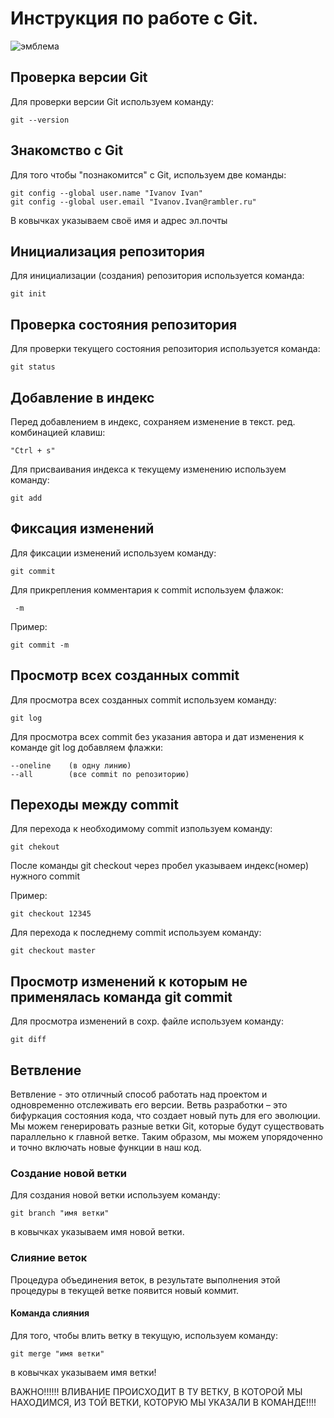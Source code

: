 # **Инструкция по работе с Git.**

![эмблема](git.jpg)

## Проверка версии Git

Для проверки версии Git используем команду:

    git --version

## Знакомство с Git

Для того чтобы "познакомится" с Git, используем две команды:

    git config --global user.name "Ivanov Ivan"
    git config --global user.email "Ivanov.Ivan@rambler.ru"

В ковычках указываем своё имя и адрес эл.почты     

## Инициализация репозитория

Для инициализации (создания) репозитория используется команда:

    git init

## Проверка состояния репозитория

Для проверки текущего состояния репозитория используется команда: 

    git status

## Добавление в индекс

Перед добавлением в индекс, сохраняем изменение в текст. ред. комбинацией клавиш: 
    
    "Ctrl + s"

Для присваивания индекса к текущему изменению используем команду:

    git add

## Фиксация изменений

Для фиксации изменений используем команду:

    git commit

Для прикрепления комментария к commit используем флажок:

     -m

Пример:

    git commit -m

## Просмотр всех созданных commit 

Для просмотра всех созданных commit используем команду:

    git log

Для просмотра всех commit без указания автора и дат изменения к команде git log добавляем флажки:

    --oneline    (в одну линию)
    --all        (все commit по репозиторию)

 ## Переходы между commit 

Для перехода к необходимому commit изпользуем команду:

    git chekout

После команды git checkout через пробел указываем индекс(номер) нужного commit

Пример:

    git checkout 12345

Для перехода к последнему commit используем команду:

    git checkout master

## Просмотр изменений к которым не применялась команда git commit

Для просмотра изменений в сохр. файле используем команду:

    git diff

## Ветвление

Ветвление - это отличный способ работать над проектом и одновременно отслеживать его версии. Ветвь разработки – это бифуркация состояния кода, что создает новый путь для его эволюции. Мы можем генерировать разные ветки Git, которые будут существовать параллельно к главной ветке. Таким образом, мы можем упорядоченно и точно включать новые функции в наш код.

### Создание новой ветки

Для создания новой ветки используем команду:

    git branch "имя ветки"

в ковычках указываем имя новой ветки.

### Слияние веток

Процедура объединения веток, в результате выполнения этой процедуры в текущей ветке появится новый коммит.

#### Команда слияния

Для того, чтобы влить ветку в текущую, используем команду:

    git merge "имя ветки"
в ковычках указываем имя ветки!

ВАЖНО!!!!!! ВЛИВАНИЕ ПРОИСХОДИТ В ТУ ВЕТКУ, В КОТОРОЙ МЫ НАХОДИМСЯ, ИЗ ТОЙ ВЕТКИ, КОТОРУЮ МЫ УКАЗАЛИ В КОМАНДЕ!!!!
